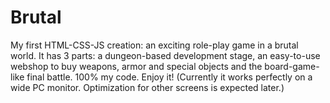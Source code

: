 # Brutal
My first HTML-CSS-JS creation: an exciting role-play game in a brutal world. It has 3 parts: a dungeon-based development stage, an easy-to-use webshop to buy weapons, armor and special objects and the board-game-like final battle. 100% my code. Enjoy it! (Currently it works perfectly on a wide PC monitor. Optimization for other screens is expected later.)
